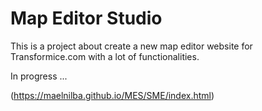 # Map Editor Studio

This is a project about create a new map editor website for Transformice.com with a lot of functionalities.

In progress ...


(https://maelnilba.github.io/MES/SME/index.html)

[link text itself]: http://www.reddit.com
[1]: http://slashdot.org
